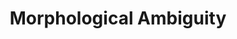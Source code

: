 ---
word: "true"

title: "Morphological Ambiguity"

categories: ['']

tags: ['Morphological', 'Ambiguity']

arwords: 'الالتباس الصرفي'

arexps: []

enwords: ['Morphological Ambiguity']

enexps: []

arlexicons: 'ل'

enlexicons: 'M'

authors: ['Ruqayya Roshdy']

translators: ['']

citations: 'مقدمة في حوسبة اللغة العربية'

sources: 'مركز الملك عبدالله بن عبدالعزيز الدولي لخدمة اللغة العربية'

slug: ""
---
